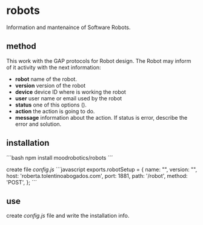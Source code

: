 # robots

Information and mantenaince of Software Robots.

## method

This work with the GAP protocols for Robot design. The Robot may inform of it activity with the next information:

- **robot** name of the robot.
- **version** version of the robot
- **device** device ID where is working the robot
- **user** user name or email used by the robot
- **status** one of this options ().
- **action** the action is going to do.
- **message** information about the action. If status is error, describe the error and solution.

## installation

´´´bash
npm install moodrobotics/robots
´´´

create file *config.js*
´´´javascript
exports.robotSetup = {
    name: "",
    version: "",
    host: 'roberta.tolentinoabogados.com',
    port: 1881,
    path: '/robot',
    method: 'POST',
};
´´´

## use

create *config.js* file and write the installation info.
